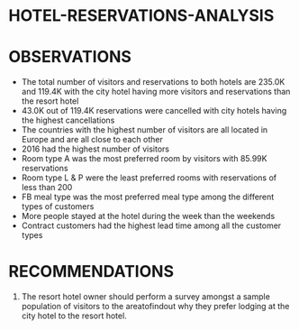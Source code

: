 # HOTEL-RESERVATIONS-ANALYSIS

# OBSERVATIONS
  - The total number of visitors and reservations to both hotels are 235.0K and 119.4K with the city hotel having more visitors and reservations than the resort hotel
  - 43.0K out of 119.4K reservations were cancelled with city hotels having the highest cancellations
  - The countries with the highest number of visitors are all located in Europe and are all close to each other
  - 2016 had the highest number of visitors 
  - Room type A was the most preferred room by visitors with 85.99K reservations
  - Room type L & P were the least preferred rooms with reservations of less than 200
  - FB meal type was the most preferred meal type among the different types of customers
  - More people stayed at the hotel during the week than the weekends
  - Contract customers had the highest lead time among all the customer types


# RECOMMENDATIONS
1. The resort hotel owner should perform a survey amongst a sample population of visitors to the areatofindout why they prefer lodging at the city hotel to the resort hotel.
